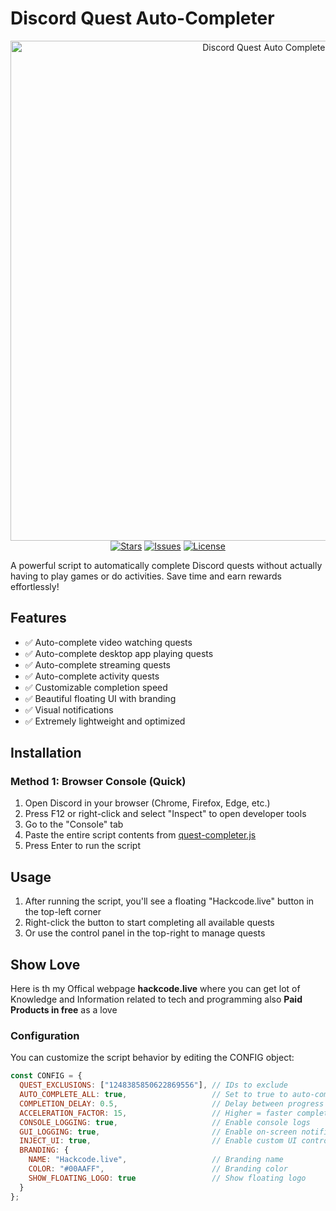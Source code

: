 # Discord Quest Auto-Completer

<p align="center">
<img href="https://raw.githubusercontent.com/techoverloadyt/discord-quest-completer/main/banner.svg" alt="Discord Quest Auto Completer" width="800">
  <br>
  <a href="https://github.com/yourusername/discord-quest-auto-completer/stargazers"><img src="https://img.shields.io/github/stars/yourusername/discord-quest-auto-completer" alt="Stars"></a>
  <a href="https://github.com/yourusername/discord-quest-auto-completer/issues"><img src="https://img.shields.io/github/issues/yourusername/discord-quest-auto-completer" alt="Issues"></a>
  <a href="https://github.com/yourusername/discord-quest-auto-completer/blob/main/LICENSE"><img src="https://img.shields.io/github/license/yourusername/discord-quest-auto-completer" alt="License"></a>
</p>

A powerful script to automatically complete Discord quests without actually having to play games or do activities. Save time and earn rewards effortlessly!

## Features

- ✅ Auto-complete video watching quests
- ✅ Auto-complete desktop app playing quests
- ✅ Auto-complete streaming quests
- ✅ Auto-complete activity quests
- ✅ Customizable completion speed
- ✅ Beautiful floating UI with branding
- ✅ Visual notifications
- ✅ Extremely lightweight and optimized

## Installation

### Method 1: Browser Console (Quick)

1. Open Discord in your browser (Chrome, Firefox, Edge, etc.)
2. Press F12 or right-click and select "Inspect" to open developer tools
3. Go to the "Console" tab
4. Paste the entire script contents from [quest-completer.js](quest-completer.js)
5. Press Enter to run the script

## Usage

1. After running the script, you'll see a floating "Hackcode.live" button in the top-left corner
2. Right-click the button to start completing all available quests
3. Or use the control panel in the top-right to manage quests

## Show Love

Here is th my Offical webpage **hackcode.live** where you can get lot of Knowledge and Information related to tech and programming also **Paid Products in free** as a love

### Configuration

You can customize the script behavior by editing the CONFIG object:

```javascript
const CONFIG = {
  QUEST_EXCLUSIONS: ["1248385850622869556"], // IDs to exclude
  AUTO_COMPLETE_ALL: true,                   // Set to true to auto-complete all quests
  COMPLETION_DELAY: 0.5,                     // Delay between progress updates (seconds)
  ACCELERATION_FACTOR: 15,                   // Higher = faster completion
  CONSOLE_LOGGING: true,                     // Enable console logs
  GUI_LOGGING: true,                         // Enable on-screen notifications
  INJECT_UI: true,                           // Enable custom UI controls
  BRANDING: {
    NAME: "Hackcode.live",                   // Branding name
    COLOR: "#00AAFF",                        // Branding color
    SHOW_FLOATING_LOGO: true                 // Show floating logo
  }
};
